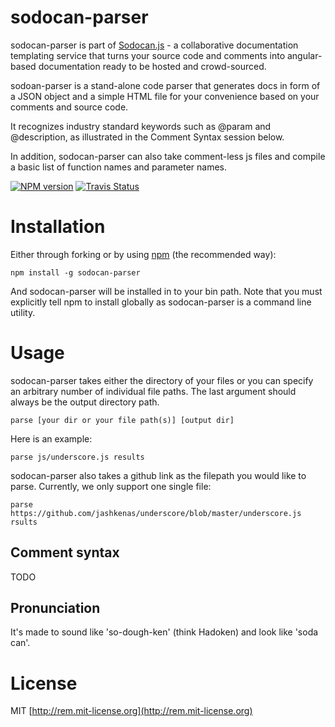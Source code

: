 # sodocan-parser

sodocan-parser is part of [Sodocan.js](http://www.sodocanjs.com) - a collaborative documentation templating service that turns your source code and comments into angular-based documentation ready to be hosted and crowd-sourced. 

sodoan-parser is a stand-alone code parser that generates docs in form of a JSON object and a simple HTML file for your convenience based on your comments and source code. 

It recognizes industry standard keywords such as @param and @description, as illustrated in the Comment Syntax session below.

In addition, sodocan-parser can also take comment-less js files and compile a basic list of function names and parameter names. 

[![NPM version](https://badge.fury.io/js/sodocan-parser.svg)](https://npmjs.org/package/sodocan-parser)
[![Travis Status](https://travis-ci.org/sodocan/sodocan.js.svg/?branch=master)](https://travis-ci.org/sodocan/sodocan.js)

# Installation

Either through forking or by using [npm](http://npmjs.org) (the recommended way):

    npm install -g sodocan-parser

And sodocan-parser will be installed in to your bin path. Note that you must explicitly tell npm to install globally as sodocan-parser is a command line utility.

# Usage

sodocan-parser takes either the directory of your files or you can specify an arbitrary number of individual file paths. The last argument should always be the output directory path.

    parse [your dir or your file path(s)] [output dir]

Here is an example:

    parse js/underscore.js results

sodocan-parser also takes a github link as the filepath you would like to parse. Currently, we only support one single file:
    
    parse https://github.com/jashkenas/underscore/blob/master/underscore.js rsults

## Comment syntax

TODO

## Pronunciation

It's made to sound like 'so-dough-ken' (think Hadoken) and look like 'soda can'.

# License

MIT [http://rem.mit-license.org](http://rem.mit-license.org)
